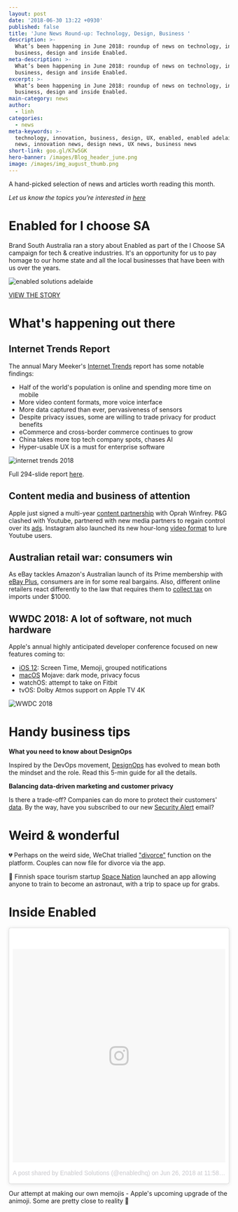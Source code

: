 ```yaml
---
layout: post
date: '2018-06-30 13:22 +0930'
published: false
title: 'June News Round-up: Technology, Design, Business '
description: >-
  What’s been happening in June 2018: roundup of news on technology, innovation,
  business, design and inside Enabled.
meta-description: >-
  What’s been happening in June 2018: roundup of news on technology, innovation,
  business, design and inside Enabled.
excerpt: >-
  What’s been happening in June 2018: roundup of news on technology, innovation,
  business, design and inside Enabled.
main-category: news
author:
  - linh
categories:
  - news
meta-keywords: >-
  technology, innovation, business, design, UX, enabled, enabled adelaide, tech
  news, innovation news, design news, UX news, business news
short-link: goo.gl/K7w5GK
hero-banner: /images/Blog_header_june.png
image: /images/img_august_thumb.png
---
```

A hand-picked selection of news and articles worth reading this month.

_Let us know the topics you’re interested in [here](https://enabled1.typeform.com/to/YcdNts)_

# Enabled for I choose SA

Brand South Australia ran a story about Enabled as part of the I Choose SA campaign for tech & creative industries. It's an opportunity for us to pay homage to our home state and all the local businesses that have been with us over the years.

![enabled solutions adelaide]({{site.baseurl}}/images/img_june_ichoosesa.png)

[VIEW THE STORY](https://brandsanews.com.au/adelaide-innovation-firm-finds-solutions-in-the-digital-age/)

# What's happening out there

## Internet Trends Report

The annual Mary Meeker's [Internet Trends](https://techcrunch.com/gallery/mary-meeker-internet-trends-2018/) report has some notable findings: 

- Half of the world's population is online and spending more time on mobile
- More video content formats, more voice interface 
- More data captured than ever, pervasiveness of sensors
- Despite privacy issues, some are willing to trade privacy for product benefits
- eCommerce and cross-border commerce continues to grow
- China takes more top tech company spots, chases AI 
- Hyper-usable UX is a must for enterprise software

![internet trends 2018]({{site.baseurl}}/images/img_june_internettrends.png)

Full 294-slide report [here](https://www.slideshare.net/kleinerperkins/internet-trends-report-2018-99574140).

## Content media and business of attention 

Apple just signed a multi-year [content partnership](https://www.recode.net/2018/6/15/17468350/oprah-winfrey-apple-tv) with Oprah Winfrey. P&G clashed with Youtube, partnered with new media partners to regain control over its [ads](https://www.cnbc.com/2018/06/25/procter-and-gambles-katie-couric-partnership-goes-back-to-shows-brou.html). Instagram also launched its new hour-long [video format](https://www.theguardian.com/technology/2018/jun/20/instagram-long-form-video-launch-youtube-rival) to lure Youtube users. 

## Australian retail war: consumers win 

As eBay tackles Amazon's Australian launch of its Prime membership with [eBay Plus](https://www.news.com.au/finance/business/retail/ebay-plus-will-bring-shoppers-free-delivery/news-story/509a52f6553ec9de54ffec5b49685467), consumers are in for some real bargains. Also, different online retailers react differently to the law that requires them to [collect tax](https://www.computerworld.com.au/article/641843/etsy-ebay-alibaba-eschew-amazon-style-geoblock/) on imports under $1000. 

## WWDC 2018: A lot of software, not much hardware

Apple's annual highly anticipated developer conference focused on new features coming to:

- [iOS 12](https://www.theverge.com/2018/6/4/17417730/apple-ios-12-iphone-update-best-features-wwdc-2018): Screen Time, Memoji, grouped notifications
- [macOS](https://www.theverge.com/2018/6/4/17410820/apple-wwdc-summary-updates-highlights-news-2018) Mojave: dark mode, privacy focus
- watchOS: attempt to take on Fitbit 
- tvOS: Dolby Atmos support on Apple TV 4K

![WWDC 2018]({{site.baseurl}}/images/img_june_wwdc.png)

# Handy business tips

**What you need to know about DesignOps**

Inspired by the DevOps movement, [DesignOps](https://uxdesign.cc/designops-the-questions-youre-probably-asking-yourself-now-fdac491bfe4f) has evolved to mean both the mindset and the role. Read this 5-min guide for all the details. 

**Balancing data-driven marketing and customer privacy**

Is there a trade-off? Companies can do more to protect their customers' [data](https://hbr.org/2018/06/protecting-customers-privacy-requires-more-than-anonymizing-their-data). By the way, have you subscribed to our new [Security Alert](http://eepurl.com/dvIgzr) email?

# Weird & wonderful

💔 Perhaps on the weird side, WeChat trialled ["divorce"](https://www.businessinsider.com.au/wechat-messaging-app-launches-divorce-feature-in-china-2018-5?r=US&IR=T) function on the platform. Couples can now file for divorce via the app.  

🚀 Finnish space tourism startup [Space Nation](https://www.digitaltrends.com/mobile/app-attack-space-nation-navigator/) launched an app allowing anyone to train to become an astronaut, with a trip to space up for grabs. 

# Inside Enabled

<blockquote class="instagram-media" data-instgrm-permalink="https://www.instagram.com/p/BkhNbcqBaGi/" data-instgrm-version="8" style=" background:#FFF; border:0; border-radius:3px; box-shadow:0 0 1px 0 rgba(0,0,0,0.5),0 1px 10px 0 rgba(0,0,0,0.15); margin: 1px; max-width:658px; padding:0; width:99.375%; width:-webkit-calc(100% - 2px); width:calc(100% - 2px);"><div style="padding:8px;"> <div style=" background:#F8F8F8; line-height:0; margin-top:40px; padding:50% 0; text-align:center; width:100%;"> <div style=" background:url(data:image/png;base64,iVBORw0KGgoAAAANSUhEUgAAACwAAAAsCAMAAAApWqozAAAABGdBTUEAALGPC/xhBQAAAAFzUkdCAK7OHOkAAAAMUExURczMzPf399fX1+bm5mzY9AMAAADiSURBVDjLvZXbEsMgCES5/P8/t9FuRVCRmU73JWlzosgSIIZURCjo/ad+EQJJB4Hv8BFt+IDpQoCx1wjOSBFhh2XssxEIYn3ulI/6MNReE07UIWJEv8UEOWDS88LY97kqyTliJKKtuYBbruAyVh5wOHiXmpi5we58Ek028czwyuQdLKPG1Bkb4NnM+VeAnfHqn1k4+GPT6uGQcvu2h2OVuIf/gWUFyy8OWEpdyZSa3aVCqpVoVvzZZ2VTnn2wU8qzVjDDetO90GSy9mVLqtgYSy231MxrY6I2gGqjrTY0L8fxCxfCBbhWrsYYAAAAAElFTkSuQmCC); display:block; height:44px; margin:0 auto -44px; position:relative; top:-22px; width:44px;"></div></div><p style=" color:#c9c8cd; font-family:Arial,sans-serif; font-size:14px; line-height:17px; margin-bottom:0; margin-top:8px; overflow:hidden; padding:8px 0 7px; text-align:center; text-overflow:ellipsis; white-space:nowrap;"><a href="https://www.instagram.com/p/BkhNbcqBaGi/" style=" color:#c9c8cd; font-family:Arial,sans-serif; font-size:14px; font-style:normal; font-weight:normal; line-height:17px; text-decoration:none;" target="_blank">A post shared by Enabled Solutions (@enabledhq)</a> on <time style=" font-family:Arial,sans-serif; font-size:14px; line-height:17px;" datetime="2018-06-27T06:58:43+00:00">Jun 26, 2018 at 11:58pm PDT</time></p></div></blockquote> <script async defer src="//www.instagram.com/embed.js"></script>

Our attempt at making our own memojis - Apple's upcoming upgrade of the animoji. Some are pretty close to reality 🤗


